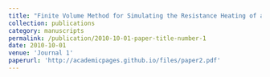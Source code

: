 ```yaml
---
title: "Finite Volume Method for Simulating the Resistance Heating of a Rectangular Metal Sheet"
collection: publications
category: manuscripts
permalink: /publication/2010-10-01-paper-title-number-1
date: 2010-10-01
venue: 'Journal 1'
paperurl: 'http://academicpages.github.io/files/paper2.pdf'
---
```



